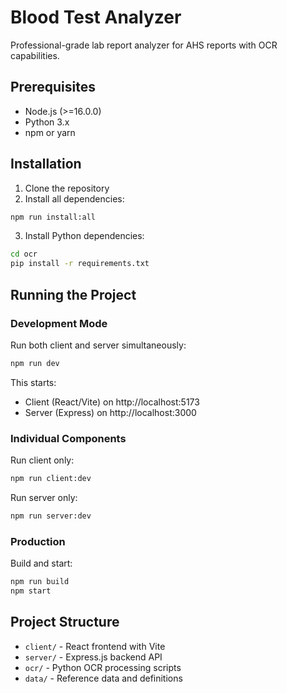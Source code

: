 # Blood Test Analyzer

Professional-grade lab report analyzer for AHS reports with OCR capabilities.

## Prerequisites

- Node.js (>=16.0.0)
- Python 3.x
- npm or yarn

## Installation

1. Clone the repository
2. Install all dependencies:
```bash
npm run install:all
```

3. Install Python dependencies:
```bash
cd ocr
pip install -r requirements.txt
```

## Running the Project

### Development Mode
Run both client and server simultaneously:
```bash
npm run dev
```

This starts:
- Client (React/Vite) on http://localhost:5173
- Server (Express) on http://localhost:3000

### Individual Components

Run client only:
```bash
npm run client:dev
```

Run server only:
```bash
npm run server:dev
```

### Production

Build and start:
```bash
npm run build
npm start
```

## Project Structure

- `client/` - React frontend with Vite
- `server/` - Express.js backend API  
- `ocr/` - Python OCR processing scripts
- `data/` - Reference data and definitions